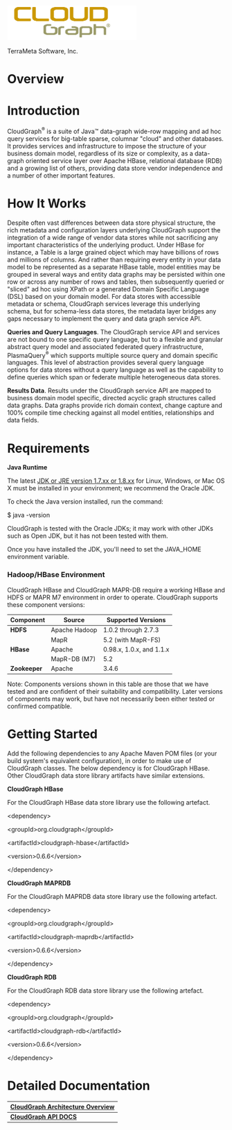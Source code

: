 <img src="images/media/image2.png" alt="http://cloudgraph.org/images/text_logo_stack.png;jsessionid=040E7D42488825E3DBDF3B6888B3EED7" width="299" height="79" />

TerraMeta Software, Inc.

Overview
========

<span id="_Toc135028939" class="anchor"><span id="_Toc495460092" class="anchor"><span id="_Toc498843305" class="anchor"><span id="_Toc24906349" class="anchor"></span></span></span></span>

**Introduction**
================

<span id="_Toc135028943" class="anchor"></span>

CloudGraph<sup>®</sup> is a suite of Java™ data-graph wide-row mapping and ad hoc query services for big-table sparse, columnar "cloud" and other databases. It provides services and infrastructure to impose the structure of your business domain model, regardless of its size or complexity, as a data-graph oriented service layer over Apache HBase, relational database (RDB) and a growing list of others, providing data store vendor independence and a number of other important features.

**How It Works**
================

Despite often vast differences between data store physical structure, the rich metadata and configuration layers underlying CloudGraph support the integration of a wide range of vendor data stores while not sacrificing any important characteristics of the underlying product. Under HBase for instance, a Table is a large grained object which may have billions of rows and millions of columns. And rather than requiring every entity in your data model to be represented as a separate HBase table, model entities may be grouped in several ways and entity data graphs may be persisted within one row or across any number of rows and tables, then subsequently queried or "sliced" ad hoc using XPath or a generated Domain Specific Language (DSL) based on your domain model. For data stores with accessible metadata or schema, CloudGraph services leverage this underlying schema, but for schema-less data stores, the metadata layer bridges any gaps necessary to implement the query and data graph service API.

**Queries and Query Languages**. The CloudGraph service API and services are not bound to one specific query language, but to a flexible and granular abstract query model and associated federated query infrastructure, PlasmaQuery<sup>®</sup> which supports multiple source query and domain specific languages. This level of abstraction provides several query language options for data stores without a query language as well as the capability to define queries which span or federate multiple heterogeneous data stores.

**Results Data**. Results under the CloudGraph service API are mapped to business domain model specific, directed acyclic graph structures called data graphs. Data graphs provide rich domain context, change capture and 100% compile time checking against all model entities, relationships and data fields.

**Requirements**
================

**Java Runtime**

The latest [JDK or JRE version 1.7.xx or 1.8.xx](http://www.java.com/en/download/manual.jsp) for Linux, Windows, or Mac OS X must be installed in your environment; we recommend the Oracle JDK.

To check the Java version installed, run the command:

$ java -version

CloudGraph is tested with the Oracle JDKs; it may work with other JDKs such as Open JDK, but it has not been tested with them.

Once you have installed the JDK, you'll need to set the JAVA\_HOME environment variable.

### **Hadoop/HBase Environment**

CloudGraph HBase and CloudGraph MAPR-DB require a working HBase and HDFS or MAPR M7 environment in order to operate. CloudGraph supports these component versions:

| **Component** | **Source**    | **Supported Versions**   |
|---------------|---------------|--------------------------|
| **HDFS**      | Apache Hadoop | 1.0.2 through 2.7.3      |
|               | MapR          | 5.2 (with MapR-FS)       |
| **HBase**     | Apache        | 0.98.x, 1.0.x, and 1.1.x |
|               | MapR-DB (M7)  | 5.2                      |
| **Zookeeper** | Apache        | 3.4.6                    |

Note: Components versions shown in this table are those that we have tested and are confident of their suitability and compatibility. Later versions of components may work, but have not necessarily been either tested or confirmed compatible.

**Getting Started**
===================

Add the following dependencies to any Apache Maven POM files (or your build system's equivalent configuration), in order to make use of CloudGraph classes. The below dependency is for CloudGraph HBase. Other CloudGraph data store library artifacts have similar extensions.

**CloudGraph HBase**

For the CloudGraph HBase data store library use the following artefact.

&lt;dependency&gt;

&lt;groupId&gt;org.cloudgraph&lt;/groupId&gt;

&lt;artifactId&gt;cloudgraph-hbase&lt;/artifactId&gt;

&lt;version&gt;0.6.6&lt;/version&gt;

&lt;/dependency&gt;

**CloudGraph MAPRDB**

For the CloudGraph MAPRDB data store library use the following artefact.

&lt;dependency&gt;

&lt;groupId&gt;org.cloudgraph&lt;/groupId&gt;

&lt;artifactId&gt;cloudgraph-maprdb&lt;/artifactId&gt;

&lt;version&gt;0.6.6&lt;/version&gt;

&lt;/dependency&gt;

**CloudGraph RDB**

For the CloudGraph RDB data store library use the following artefact.

&lt;dependency&gt;

&lt;groupId&gt;org.cloudgraph&lt;/groupId&gt;

&lt;artifactId&gt;cloudgraph-rdb&lt;/artifactId&gt;

&lt;version&gt;0.6.6&lt;/version&gt;

&lt;/dependency&gt;

**Detailed Documentation**
==========================

| [**CloudGraph Architecture Overview**](http://terrameta.github.io/cloudgraph/arch_overview/CloudGraph-Architecture-Overview) |
|------------------------------------------------------------------------------------------------------------------------------|
| [**CloudGraph API DOCS**](http://terrameta.github.io/cloudgraph/apidocs/index.html)                                          |


